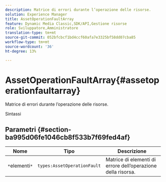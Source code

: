 ```yaml
---
description: Matrice di errori durante l’operazione delle risorse.
solution: Experience Manager
title: AssetOperationFaultArray
feature: Dynamic Media Classic,SDK/API,Gestione risorse
role: Sviluppatore,Amministratore
translation-type: tm+mt
source-git-commit: 052bfcbcf1bd4ccf60afa7e3325bf58dd07cba85
workflow-type: tm+mt
source-wordcount: '36'
ht-degree: 13%

---
```



# AssetOperationFaultArray{#assetoperationfaultarray}

Matrice di errori durante l’operazione delle risorse.

Sintassi

## Parametri {#section-ba995d06fe1046cb8f533b7f69fed4af}

| Nome | Tipo | Descrizione |
|---|---|---|
| `*`elementi`*` | `types:AssetOperationFault` | Matrice di elementi di errore dell’operazione della risorsa. |

